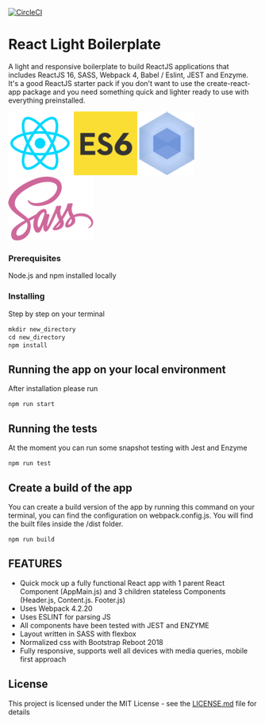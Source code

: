 [![CircleCI](https://circleci.com/gh/AlexIncarnati/react-light-boilerplate.svg?style=svg)](https://circleci.com/gh/AlexIncarnati/react-light-boilerplate)

# React Light Boilerplate

A light and responsive boilerplate to build ReactJS applications that includes ReactJS 16, SASS, Webpack 4, Babel / Eslint, JEST and Enzyme.
It's a good ReactJS starter pack if you don't want to use the create-react-app package and you need something quick and lighter ready to use with everything preinstalled.

![React](images/react.png)    ![ES6](images/es6.png)  ![Webpack](images/webpack.png)    ![ES6](images/sass.png)


### Prerequisites

Node.js and npm installed locally

### Installing

Step by step on your terminal

```
mkdir new_directory
cd new_directory
npm install
```

## Running the app on your local environment

After installation please run

```
npm run start
```

## Running the tests

At the moment you can run some snapshot testing with Jest and Enzyme

```
npm run test
```

## Create a build of the app

You can create a build version of the app by running this command on your terminal, you can find the configuration on webpack.config.js. You will find the built files inside the /dist folder.

```
npm run build
```

## FEATURES

* Quick mock up a fully functional React app with 1 parent React Component (AppMain.js) and 3 children stateless Components (Header.js, Content.js. Footer.js)
* Uses Webpack 4.2.20
* Uses ESLINT for parsing JS
* All components have been tested with JEST and ENZYME
* Layout written in SASS with flexbox
* Normalized css with Bootstrap Reboot 2018
* Fully responsive, supports well all devices with media queries, mobile first approach

## License

This project is licensed under the MIT License - see the [LICENSE.md](LICENSE.md) file for details
